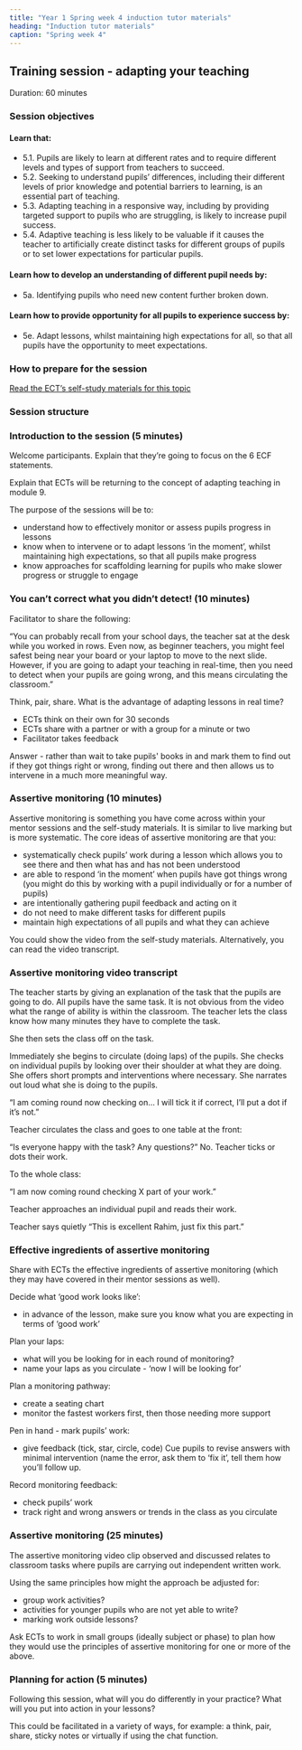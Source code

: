```yaml
---
title: "Year 1 Spring week 4 induction tutor materials"
heading: "Induction tutor materials"
caption: "Spring week 4"
---
```


## Training session - adapting your teaching

Duration: 60 minutes

### Session objectives

#### Learn that:

- 5.1. Pupils are likely to learn at different rates and to require different levels and types of support from teachers to succeed.
- 5.2. Seeking to understand pupils’ differences, including their different levels of prior knowledge and potential barriers to learning, is an essential part of teaching.
- 5.3. Adapting teaching in a responsive way, including by providing targeted support to pupils who are struggling, is likely to increase pupil success.
- 5.4. Adaptive teaching is less likely to be valuable if it causes the teacher to artificially create distinct tasks for different groups of pupils or to set lower expectations for particular pupils.

#### Learn how to develop an understanding of different pupil needs by:

- 5a. Identifying pupils who need new content further broken down.

#### Learn how to provide opportunity for all pupils to experience success by:

- 5e. Adapt lessons, whilst maintaining high expectations for all, so that all pupils have the opportunity to meet expectations.

### How to prepare for the session

[Read the ECT’s self-study materials for this topic](/education-development-trust/year-1-developing-effective-classroom-practice/spring-week-4-ect-instructions)

### Session structure

### Introduction to the session (5 minutes)

Welcome participants. Explain that they’re going to focus on the 6 ECF statements.

Explain that ECTs will be returning to the concept of adapting teaching in module 9.

The purpose of the sessions will be to:

- understand how to effectively monitor or assess pupils progress in lessons
- know when to intervene or to adapt lessons ‘in the moment’, whilst maintaining high expectations, so that all pupils make progress
- know approaches for scaffolding learning for pupils who make slower progress or struggle to engage

### You can’t correct what you didn’t detect! (10 minutes)

Facilitator to share the following:

“You can probably recall from your school days, the teacher sat at the desk while you worked in rows. Even now, as beginner teachers, you might feel safest being near your board or your laptop to move to the next slide. However, if you are going to adapt your teaching in real-time, then you need to detect when your pupils are going wrong, and this means circulating the classroom.”

Think, pair, share. What is the advantage of adapting lessons in real time?

- ECTs think on their own for 30 seconds
- ECTs share with a partner or with a group for a minute or two
- Facilitator takes feedback

Answer - rather than wait to take pupils' books in and mark them to find out if they got things right or wrong, finding out there and then allows us to intervene in a much more meaningful way.

### Assertive monitoring (10 minutes)

Assertive monitoring is something you have come across within your mentor sessions and the self-study materials. It is similar to live marking but is more systematic. The core ideas of assertive monitoring are that you:

- systematically check pupils’ work during a lesson which allows you to see there and then what has and has not been understood
- are able to respond ‘in the moment’ when pupils have got things wrong (you might do this by working with a pupil individually or for a number of pupils)
- are intentionally gathering pupil feedback and acting on it
- do not need to make different tasks for different pupils
- maintain high expectations of all pupils and what they can achieve

You could show the video from the self-study materials. Alternatively, you can read the video transcript.

### Assertive monitoring video transcript

The teacher starts by giving an explanation of the task that the pupils are going to do. All pupils have the same task. It is not obvious from the video what the range of ability is within the classroom. The teacher lets the class know how many minutes they have to complete the task.

She then sets the class off on the task.

Immediately she begins to circulate (doing laps) of the pupils. She checks on individual pupils by looking over their shoulder at what they are doing. She offers short prompts and interventions where necessary. She narrates out loud what she is doing to the pupils.

“I am coming round now checking on… I will tick it if correct, I’ll put a dot if it’s not.”

Teacher circulates the class and goes to one table at the front:

“Is everyone happy with the task? Any questions?” No. Teacher ticks or dots their work.

To the whole class:

“I am now coming round checking X part of your work.”

Teacher approaches an individual pupil and reads their work.

Teacher says quietly “This is excellent Rahim, just fix this part.”

### Effective ingredients of assertive monitoring

Share with ECTs the effective ingredients of assertive monitoring (which they may have covered in their mentor sessions as well).

Decide what ‘good work looks like’:

- in advance of the lesson, make sure you know what you are expecting in terms of ‘good work’

Plan your laps:

- what will you be looking for in each round of monitoring?
- name your laps as you circulate - ‘now I will be looking for’

Plan a monitoring pathway:

- create a seating chart
- monitor the fastest workers first, then those needing more support

Pen in hand - mark pupils’ work:

- give feedback (tick, star, circle, code)
Cue pupils to revise answers with minimal intervention (name the error, ask them to ‘fix it’, tell them how you’ll follow up.

Record monitoring feedback:

- check pupils’ work
- track right and wrong answers or trends in the class as you circulate

### Assertive monitoring (25 minutes)

The assertive monitoring video clip observed and discussed relates to classroom tasks where pupils are carrying out independent written work.

Using the same principles how might the approach be adjusted for:

- group work activities?
- activities for younger pupils who are not yet able to write?
- marking work outside lessons?

Ask ECTs to work in small groups (ideally subject or phase) to plan how they would use the principles of assertive monitoring for one or more of the above.

### Planning for action (5 minutes)

Following this session, what will you do differently in your practice? What will you put into action in your lessons?

This could be facilitated in a variety of ways, for example: a think, pair, share, sticky notes or virtually if using the chat function.